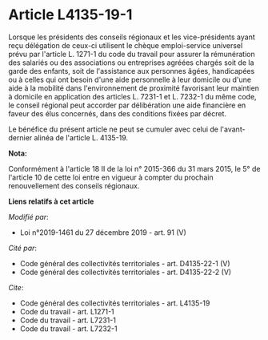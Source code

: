 # Article L4135-19-1

Lorsque les présidents des conseils régionaux et les vice-présidents ayant reçu délégation de ceux-ci utilisent le chèque
emploi-service universel prévu par l'article L. 1271-1 du code du travail pour assurer la rémunération des salariés ou des
associations ou entreprises agréées chargés soit de la garde des enfants, soit de l'assistance aux personnes âgées,
handicapées ou à celles qui ont besoin d'une aide personnelle à leur domicile ou d'une aide à la mobilité dans
l'environnement de proximité favorisant leur maintien à domicile en application des articles L. 7231-1 et L. 7232-1 du même
code, le conseil régional peut accorder par délibération une aide financière en faveur des élus concernés, dans des
conditions fixées par décret.

Le bénéfice du présent article ne peut se cumuler avec celui de l'avant-dernier alinéa de l'article L. 4135-19.

**Nota:**

Conformément à l'article 18 II de la loi n° 2015-366 du 31 mars 2015, le 5° de l'article 10 de cette loi entre en vigueur à
compter du prochain renouvellement des conseils régionaux.

**Liens relatifs à cet article**

_Modifié par_:

  - Loi n°2019-1461 du 27 décembre 2019 - art. 91 (V)

_Cité par_:

  - Code général des collectivités territoriales - art. D4135-22-1 (V)
  - Code général des collectivités territoriales - art. D4135-22-2 (V)

_Cite_:

  - Code général des collectivités territoriales - art. L4135-19
  - Code du travail - art. L1271-1
  - Code du travail - art. L7231-1
  - Code du travail - art. L7232-1
